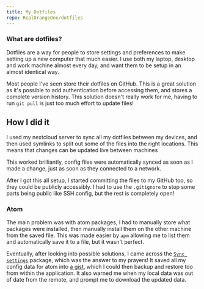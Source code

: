```yaml
---
title: My Dotfiles
repo: RealOrangeOne/dotfiles
---
```


### What are dotfiles?
Dotfiles are a way for people to store settings and preferences to make setting up a new computer that much easier. I use both my laptop, desktop and work machine almost every day, and want them to be setup in an almost identical way.

Most people I've seen store their dotfiles on GitHub. This is a great solution as it's possible to add authentication before accessing them, and stores a complete version history. This solution doesn't really work for me, having to run `git pull` is just too much effort to update files!

## How I did it
I used my nextcloud server to sync all my dotfiles between my devices, and then used symlinks to split out some of the files into the right locations. This means that changes can be updated live between machines

This worked brilliantly, config files were automatically synced as soon as I made a change, just as soon as they connected to a network.

After I got this all setup, I started committing the files to my GitHub too, so they could be publicly accessibly. I had to use the `.gitignore` to stop some parts being public like SSH config, but the rest is completely open!

### Atom
The main problem was with atom packages, I had to manually store what packages were installed, then manually install them on the other machine from the saved file. This was made easier by `apm` allowing me to list them and automatically save it to a file, but it wasn't perfect.

Eventually, after looking into possible solutions, I came across the [`Sync settings`](https://atom.io/packages/sync-settings) package, which was the answer to my prayers! It saved all my config data for atom into [a gist](https://gist.github.com/RealOrangeOne/9f9a4dd799ad01aa0502a09f06cbf454/), which I could then backup and restore too from within the application. It also warned me when my local data was out of date from the remote, and prompt me to download the updated data.
